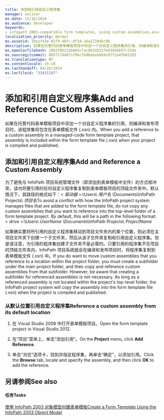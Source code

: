 ```yaml
---
title: 添加和引用自定义程序集
manager: soliver
ms.date: 11/16/2014
ms.audience: Developer
keywords:
- infopath 2003-compatible form templates, using custom assemblies,assemblies [InfoPath 2007], adding custom using InfoPath 2003 object model
localization_priority: Normal
ms.assetid: 20e1f43e-8279-48fc-8f34-16a2729dbc9b
description: 如果在托管代码表单模板项目中添加一个对自定义程序集的引用，则编译和发布项目时，该程序集将包含在表单模板文件 (.xsn) 内。
ms.openlocfilehash: 19b5f06231bb03cfac8b32b157e03956b5fc334e
ms.sourcegitcommit: 8657170d071f9bcf680aba50b9c07f2a4fb82283
ms.translationtype: MT
ms.contentlocale: zh-CN
ms.lasthandoff: 04/28/2019
ms.locfileid: "33431167"
---
```

# <a name="add-and-reference-custom-assemblies"></a><span data-ttu-id="1241a-104">添加和引用自定义程序集</span><span class="sxs-lookup"><span data-stu-id="1241a-104">Add and Reference Custom Assemblies</span></span>

<span data-ttu-id="1241a-105">如果在托管代码表单模板项目中添加一个对自定义程序集的引用，则编译和发布项目时，该程序集将包含在表单模板文件 (.xsn) 内。</span><span class="sxs-lookup"><span data-stu-id="1241a-105">When you add a reference to a custom assembly in a managed-code form template project, that assembly is included within the form template file (.xsn) when your project is compiled and published.</span></span>
  
## <a name="add-and-reference-a-custom-assembly"></a><span data-ttu-id="1241a-106">添加和引用自定义程序集</span><span class="sxs-lookup"><span data-stu-id="1241a-106">Add and Reference a Custom Assembly</span></span>

<span data-ttu-id="1241a-p101">为了避免与 InfoPath 项目系统管理文件（即添加到表单模板中文件）的方式相冲突，请勿将要引用的任何自定义程序集复制到表单模板项目的顶级文件夹中。默认情况下，其路径的格式如下：< *驱动器*  >:\Users\  *用户名*  \Documents\InfoPath Projects\  *项目名*</span><span class="sxs-lookup"><span data-stu-id="1241a-p101">To avoid a conflict with how the InfoPath project system manages files that are added to the form template file, do not copy any custom assemblies that you want to reference into the top-level folder of a form template project. By default, this will be a path in the following format: < *drive*  >:\Users\  *UserName*  \Documents\InfoPath Projects\  *ProjectName*</span></span> 
  
<span data-ttu-id="1241a-p102">如果确实要将所引用的自定义程序集移动到项目文件夹内的某个位置，则必须在主项目文件夹下创建一个子文件夹，然后从该子文件夹复制和引用自定义程序集。但是请注意，为引用的程序集创建子文件夹不是必需的。只要引用的程序集不在项目的顶级文件夹内，InfoPath 项目系统就会在编译和发布项目时，将程序集复制到表单模板文件 (.xsn) 中。</span><span class="sxs-lookup"><span data-stu-id="1241a-p102">If you do want to move custom assemblies that you reference to a location within the project folder, you must create a subfolder under the main project folder, and then copy and reference custom assemblies from that subfolder. However, be aware that creating a subfolder for referenced assemblies is not necessary. As long as a referenced assembly is not located within the project's top-level folder, the InfoPath project system will copy the assembly into the form template file (.xsn) when the project is compiled and published.</span></span>
  
### <a name="reference-a-custom-assembly-from-its-default-location"></a><span data-ttu-id="1241a-112">从默认位置引用自定义程序集</span><span class="sxs-lookup"><span data-stu-id="1241a-112">Reference a custom assembly from its default location</span></span>

1. <span data-ttu-id="1241a-113">在 Visual Studio 2008 中打开表单模板项目。</span><span class="sxs-lookup"><span data-stu-id="1241a-113">Open the form template project in Visual Studio 2012.</span></span>
    
2. <span data-ttu-id="1241a-114">在“项目”菜单上，单击“添加引用”。</span><span class="sxs-lookup"><span data-stu-id="1241a-114">On the **Project** menu, click **Add Reference**.</span></span>
    
3. <span data-ttu-id="1241a-115">单击“浏览”选项卡，找到并指定程序集，再单击“确定”，以添加引用。</span><span class="sxs-lookup"><span data-stu-id="1241a-115">Click the **Browse** tab, locate and specify the assembly, and then click **OK** to add the reference.</span></span> 
    
## <a name="see-also"></a><span data-ttu-id="1241a-116">另请参阅</span><span class="sxs-lookup"><span data-stu-id="1241a-116">See also</span></span>

#### <a name="tasks"></a><span data-ttu-id="1241a-117">任务</span><span class="sxs-lookup"><span data-stu-id="1241a-117">Tasks</span></span>

[<span data-ttu-id="1241a-118">使用 InfoPath 2003 对象模型创建表单模板</span><span class="sxs-lookup"><span data-stu-id="1241a-118">Create a Form Template Using the InfoPath 2003 Object Model</span></span>](how-to-create-a-form-template-using-the-infopath-2003-object-model.md)


